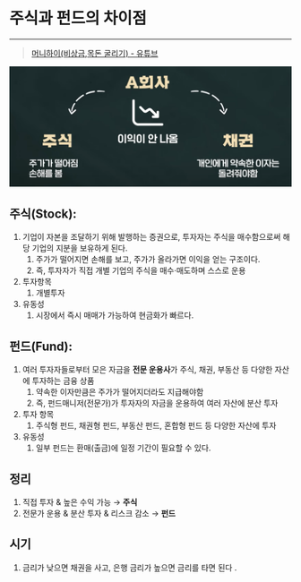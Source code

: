 # 주식과 펀드의 차이점 

---

>[머니하이(비상금,목돈 굴리기) - 유튜브](https://www.youtube.com/watch?v=5ddtIA1bX1Q)
>

<img src="./images/펀드와 주식 차이점.png" width="600">

## 주식(Stock): 

1. 기업이 자본을 조달하기 위해 발행하는 증권으로, 투자자는 주식을 매수함으로써 해당 기업의 지분을 보유하게 된다. 
   1. 주가가 떨어지면 손해를 보고, 주가가 올라가면 이익을 얻는 구조이다. 
   2. 즉, 투자자가 직접 개별 기업의 주식을 매수·매도하며 스스로 운용
2. 투자항목
   1. 개별투자
3. 유동성 
   1. 시장에서 즉시 매매가 가능하여 현금화가 빠르다. 

## 펀드(Fund): 

1. 여러 투자자들로부터 모은 자금을 **전문 운용사**가 주식, 채권, 부동산 등 다양한 자산에 투자하는 금융 상품
   1. 약속한 이자만큼은 주가가 떨어지더라도 지급해야함 
   2. 즉, 펀드매니저(전문가)가 투자자의 자금을 운용하여 여러 자산에 분산 투자
2. 투자 항목
   1. 주식형 펀드, 채권형 펀드, 부동산 펀드, 혼합형 펀드 등 다양한 자산에 투자
3. 유동성
   1. 일부 펀드는 환매(출금)에 일정 기간이 필요할 수 있다. 

## 정리

1. 직접 투자 & 높은 수익 가능 → **주식**
2. 전문가 운용 & 분산 투자 & 리스크 감소 → **펀드**

## 시기

1. 금리가 낮으면 채권을 사고, 은행 금리가 높으면 금리를 타면 된다 .